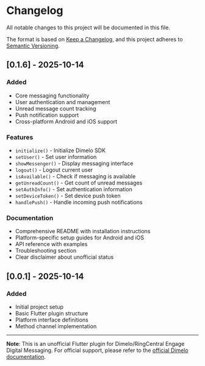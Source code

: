 # Changelog

All notable changes to this project will be documented in this file.

The format is based on [Keep a Changelog](https://keepachangelog.com/en/1.0.0/),
and this project adheres to [Semantic Versioning](https://semver.org/spec/v2.0.0.html).

## [0.1.6] - 2025-10-14

### Added
- Core messaging functionality
- User authentication and management
- Unread message count tracking
- Push notification support
- Cross-platform Android and iOS support

### Features
- `initialize()` - Initialize Dimelo SDK
- `setUser()` - Set user information
- `showMessenger()` - Display messaging interface
- `logout()` - Logout current user
- `isAvailable()` - Check if messaging is available
- `getUnreadCount()` - Get count of unread messages
- `setAuthInfo()` - Set authentication information
- `setDeviceToken()` - Set device push token
- `handlePush()` - Handle incoming push notifications

### Documentation
- Comprehensive README with installation instructions
- Platform-specific setup guides for Android and iOS
- API reference with examples
- Troubleshooting section
- Clear disclaimer about unofficial status

## [0.0.1] - 2025-10-14

### Added
- Initial project setup
- Basic Flutter plugin structure
- Platform interface definitions
- Method channel implementation

---

**Note**: This is an unofficial Flutter plugin for Dimelo/RingCentral Engage Digital Messaging. 
For official support, please refer to the [official Dimelo documentation](https://mobile-messaging.dimelo.com/).